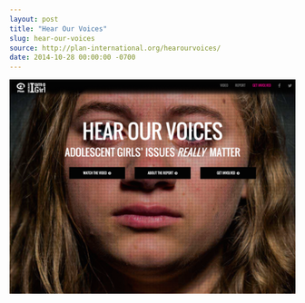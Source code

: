 ```yaml
---
layout: post 
title: "Hear Our Voices"
slug: hear-our-voices
source: http://plan-international.org/hearourvoices/
date: 2014-10-28 00:00:00 -0700
---
```


<img src="/screenshots/hear-our-voices.jpg">
